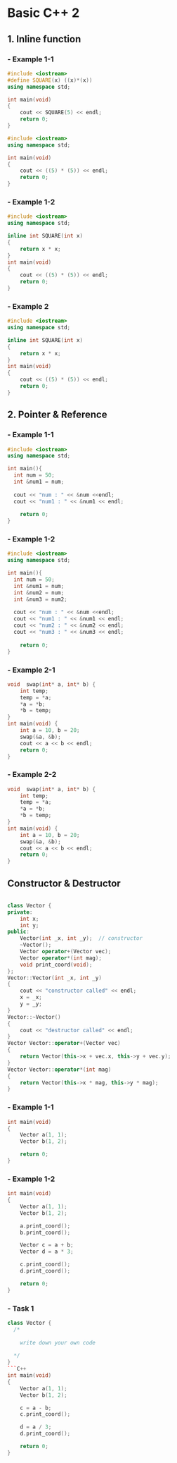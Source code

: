 # Basic C++ 2

## 1. Inline function
### - Example 1-1
```C++
#include <iostream>
#define SQUARE(x) ((x)*(x))
using namespace std;

int main(void)
{
	cout << SQUARE(5) << endl;
	return 0;
}
```

```C++
#include <iostream>
using namespace std;

int main(void)
{
	cout << ((5) * (5)) << endl;
	return 0;
}
```

### - Example 1-2
```C++
#include <iostream>
using namespace std;

inline int SQUARE(int x)
{
	return x * x;
}
int main(void)
{
	cout << ((5) * (5)) << endl;
	return 0;
}
```
### - Example 2
```C++
#include <iostream>
using namespace std;

inline int SQUARE(int x)
{
	return x * x;
}
int main(void)
{
	cout << ((5) * (5)) << endl;
	return 0;
}
```

## 2. Pointer & Reference
### - Example 1-1
```C++
#include <iostream>
using namespace std;

int main(){
  int num = 50;
  int &num1 = num;
  
  cout << "num : " << &num <<endl;
  cout << "num1 : " << &num1 << endl;
  
	return 0;
}
```

### - Example 1-2
```C++
#include <iostream>
using namespace std;

int main(){
  int num = 50;
  int &num1 = num;
  int &num2 = num;
  int &num3 = num2;
  
  cout << "num : " << &num <<endl;
  cout << "num1 : " << &num1 << endl;
  cout << "num2 : " << &num2 << endl;
  cout << "num3 : " << &num3 << endl;
  
	return 0;
}
```
### - Example 2-1
```C++
void  swap(int* a, int* b) {
	int temp;
	temp = *a;
	*a = *b;
	*b = temp;
}
int main(void) {
	int a = 10, b = 20;
	swap(&a, &b);
	cout << a << b << endl;
	return 0;
}
```
### - Example 2-2
```C++
void  swap(int* a, int* b) {
	int temp;
	temp = *a;
	*a = *b;
	*b = temp;
}
int main(void) {
	int a = 10, b = 20;
	swap(&a, &b);
	cout << a << b << endl;
	return 0;
}
```

## Constructor & Destructor

```C++

class Vector {
private:
	int x;
	int y;
public:
	Vector(int _x, int _y);  // constructor 
	~Vector();
	Vector operator+(Vector vec);
	Vector operator*(int mag);
	void print_coord(void);
};
Vector::Vector(int _x, int _y)
{
	cout << "constructor called" << endl;
	x = _x;
	y = _y;
}
Vector::~Vector()
{
	cout << "destructor called" << endl;
}
Vector Vector::operator+(Vector vec)
{
	return Vector(this->x + vec.x, this->y + vec.y);
}
Vector Vector::operator*(int mag)
{
	return Vector(this->x * mag, this->y * mag);
}
```
### - Example 1-1
```C++
int main(void)
{
	Vector a(1, 1);
	Vector b(1, 2);

	return 0;
}
```
### - Example 1-2
```C++
int main(void)
{
	Vector a(1, 1);
	Vector b(1, 2);

	a.print_coord();
	b.print_coord();

	Vector c = a + b;
	Vector d = a * 3;

	c.print_coord();
	d.print_coord();

	return 0;
}
```

### - Task 1
```C++
class Vector {
  /*
  
    write down your own code
  
  */
}
```C++
int main(void)
{
	Vector a(1, 1);
	Vector b(1, 2);

	c = a - b;
	c.print_coord();

	d = a / 3;
	d.print_coord();

	return 0;
}
```
